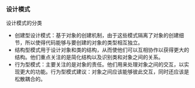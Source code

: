 ### 设计模式

设计模式的分类

* 创建型设计模式：基于对象的创建机制，由于这些模式隔离了对象的创建细节，所以使得代码能够与要创建的对象的类型相互独立。
* 结构型模式用于设计对象和类的结构，从而使他们可以互相协作以获得更大的结构。他们重点关注的是简化结构以及识别类和对象之间的关系。
* 行为型模式：主要关注的是对象的责任。他们用来处理对象之间的交互，以实现更大的功能。行为型模式建议：对象之间应该能够彼此交互，同时还应该是松散耦合的。